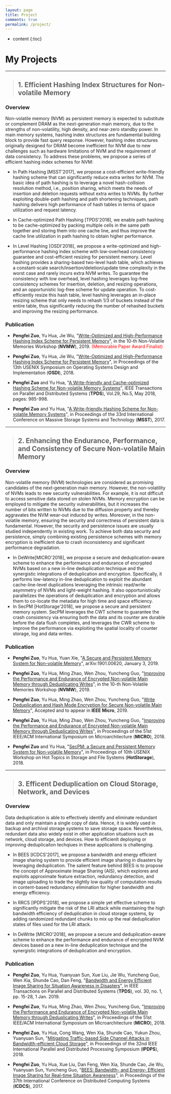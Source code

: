 ```yaml
---
layout: page
title: Project
comments: true
permalink: /project/
---
```


* content
{:toc}

# My Projects
---

>## 1. Efficient Hashing Index Structures for Non-volatile Memory
   
### Overview
   
   Non-volatile memory (NVM) as persistent memory is expected to substitute or complement DRAM as the next-generation main memory, due to the strengths of non-volatility, high density, and near-zero standby power. In main memory systems, hashing index structures are fundamental building block to provide fast query response. However, hashing index structures originally designed for DRAM become inefficient for NVM due to new challenges such as hardware limitations of NVM and the requirement of data consistency. To address these problems, we propose a series of efficient hashing index schemes for NVM:

* In Path Hashing [MSST'2017], we propose a cost-efficient write-friendly hashing scheme that can significantly reduce extra writes for NVM. The basic idea of path hashing is to leverage a novel hash-collision resolution method, i.e., position sharing, which meets the needs of insertion and deletion requests without extra writes to NVMs. By further exploiting double-path hashing and path shortening techniques, path hashing delivers high performance of hash tables in terms of space utilization and request latency.

* In Cache-optimized Path Hashing [TPDS'2018], we enable path hashing to be cache-optimized by packing multiple cells in the same path
together and storing them into one cache line, and thus improve the cache line utilization in path hashing to obtain higher performance.

* In Level Hashing [OSDI'2018], we propose a write-optimized and high-performance hashing index scheme with low-overhead consistency guarantee and cost-efficient resizing for persistent memory. Level hashing provides a sharing-based two-level hash table, which achieves a constant-scale search/insertion/deletion/update time complexity in the worst case and rarely incurs extra NVM writes. To guarantee the consistency with low overhead, level hashing leverages log-free consistency schemes for insertion, deletion, and resizing operations, and an opportunistic log-free scheme for update operation. To cost-efficiently resize this hash table, level hashing leverages an in-place resizing scheme that only needs to rehash 1/3 of buckets instead of the entire table, thus significantly reducing the number of rehashed buckets and improving the resizing performance.

### Publication

* **Pengfei Zuo**, Yu Hua, Jie Wu, "[Write-Optimized and High-Performance Hashing Index Scheme for Persistent Memory](http://nvmw.ucsd.edu/nvmw2019-program/unzip/current/nvmw2019-final16.pdf)", in the 10-th Non-Volatile Memories Workshop (**NVMW**), 2019. <span style="color:red">(Memorable Paper Award Finalist)</span>

* **Pengfei Zuo**, Yu Hua, Jie Wu, "[Write-Optimized and High-Performance Hashing Index Scheme for Persistent Memory](https://csyhua.github.io/csyhua/hua-OSDI2018.pdf)", in Proceedings of the 13th USENIX Symposium on Operating Systems Design and Implementation (**OSDI**), 2018.

* **Pengfei Zuo** and Yu Hua, "[A Write-friendly and Cache-optimized Hashing Scheme for Non-volatile Memory Systems](https://csyhua.github.io/csyhua/hua-tpds2018-nvm.pdf)", IEEE Transactions on Parallel and Distributed Systems (**TPDS**), Vol.29, No.5, May 2018, pages: 985-998.

* **Pengfei Zuo** and Yu Hua, "[A Write-friendly Hashing Scheme for Non-volatile Memory Systems](https://csyhua.github.io/csyhua/hua-MSST2017-NVM.pdf)", in Proceedings of the 33rd International Conference on Massive Storage Systems and Technology (**MSST**), 2017. 

---
>## 2. Enhancing the Endurance, Performance, and Consistency of Secure Non-volatile Main Memory


### Overview
	
Non-volatile memory (NVM) technologies are considered as promising candidates of the next-generation main memory. However, the non-volatility of NVMs leads to new security vulnerabilities. For example, it is not difficult to access sensitive data stored on stolen NVMs. Memory encryption can be employed to mitigate the security vulnerabilities, but it increases the number of bits written to NVMs due to the diffusion property and thereby aggravates the NVM wear-out induced by writes. Moreover, in the non-volatile memory, ensuring the security and correctness of persistent data is fundamental. However, the security and persistence issues are usually studied independently in existing work. To achieve both data security and persistence, simply combining existing persistence schemes with memory encryption is inefficient due to crash inconsistency and significant performance degradation. 

* In DeWrite[MICRO'2018], we propose a secure and deduplication-aware scheme to enhance the performance and endurance of encrypted NVMs based on a new in-line deduplication technique and the synergistic integrations of deduplication and encryption. Specifically, it performs low-latency in-line deduplication to exploit the abundant cache-line-level duplications leveraging the intrinsic read/write asymmetry of NVMs and light-weight hashing. It also opportunistically parallelizes the operations of deduplication and encryption and allows them to co-locate the metadata for high time and space efficiency. 
* In SecPM [HotStorage'2018], we propose a secure and persistent memory system. SecPM leverages the CWT scheme to guarantee the crash consistency via ensuring both the data and its counter are durable before the data flush completes, and leverages the CWR scheme to improve the performance via exploiting the spatial locality of counter storage, log and data writes. 

### Publication

* **Pengfei Zuo**, Yu Hua, Yuan Xie, "[A Secure and Persistent Memory System for Non-volatile Memory](https://arxiv.org/abs/1901.00620)", arXiv:1901.00620, January 3, 2019.

* **Pengfei Zuo**, Yu Hua, Ming Zhao, Wen Zhou, Yuncheng Guo, "[Improving the Performance and Endurance of Encrypted Non-volatile Main Memory through Deduplicating Writes](http://nvmw.ucsd.edu/nvmw2019-program/unzip/current/nvmw2019-final25.pdf)", in the 10-th Non-Volatile Memories Workshop (**NVMW**), 2019.

* **Pengfei Zuo**, Yu Hua, Ming Zhao, Wen Zhou, Yuncheng Guo, "[Write Deduplication and Hash Mode Encryption for Secure Non-volatile Main Memory](https://csyhua.github.io/csyhua/hua-IEEE-micro.pdf)", Accepted and to appear in **IEEE Micro**, 2019.

* **Pengfei Zuo**, Yu Hua, Ming Zhao, Wen Zhou, Yuncheng Guo, "[Improving the Performance and Endurance of Encrypted Non-volatile Main Memory through Deduplicating Writes](https://csyhua.github.io/csyhua/hua-MICRO2018.pdf)", in Proceedings of the 51st IEEE/ACM International Symposium on Microarchitecture (**MICRO**), 2018.

* **Pengfei Zuo** and Yu Hua, "[SecPM: a Secure and Persistent Memory System for Non-volatile Memory](https://csyhua.github.io/csyhua/hua-hotstorage2018.pdf)", in Proceedings of 10th USENIX Workshop on Hot Topics in Storage and File Systems (**HotStorage**), 2018.

---
>## 3. Efficent Deduplication on Cloud Storage, Network, and Devices

### Overview

Data deduplication is able to effectively identify and eliminate redundant data and only maintain a single copy of data. Hence, it is widely used in backup and archival storage systems to save storage space. Nevertheless, redundant data also widely exist in other application situations such as network, cloud storage, and devices. How to efficienlt deploying or improving deduplicaiton techqiues in these applicaitons is challenging.   
* In BEES [ICDCS'2017], we propose a bandwidth and energy efficient image sharing system to provide efficient image sharing in disasters by leveraging deduplication. The salient feature behind BEES is to propose the concept of Approximate Image Sharing (AIS), which explores and exploits approximate feature extraction, redundancy detection, and image uploading to trade the slightly low quality of computation results in content-based redundancy elimination for higher bandwidth and energy efficiency.

* In RRCS [IPDPS'2018], we propose a simple yet effective scheme to significantly mitigate the risk of the LRI attack while maintaining the high bandwidth efficiency of deduplication in cloud storage systems, by adding randomized redundant chunks to mix up the real deduplication states of files used for the LRI attack.

* In DeWrite [MICRO'2018], we propose a secure and deduplication-aware scheme to enhance the performance and endurance of encrypted NVM devices based on a new in-line deduplication technique and the synergistic integrations of deduplication and encryption.  


### Publication

*  **Pengfei Zuo**, Yu Hua, Yuanyuan Sun, Xue Liu, Jie Wu, Yuncheng Guo, Wen Xia, Shunde Cao, Dan Feng, "[Bandwidth and Energy Efficient Image Sharing for Situation Awareness in Disasters](https://csyhua.github.io/csyhua/hua-tpds2018-bandwidth.pdf)", in IEEE Transactions on Parallel and Distributed Systems (**TPDS**), vol. 30, no. 1, pp. 15-28, 1 Jan. 2019.

* **Pengfei Zuo**, Yu Hua, Ming Zhao, Wen Zhou, Yuncheng Guo, "[Improving the Performance and Endurance of Encrypted Non-volatile Main Memory through Deduplicating Writes](https://csyhua.github.io/csyhua/hua-MICRO2018.pdf)", in Proceedings of the 51st IEEE/ACM International Symposium on Microarchitecture (**MICRO**), 2018.

* **Pengfei Zuo**, Yu Hua, Cong Wang, Wen Xia, Shunde Cao, Yukun Zhou, Yuanyuan Sun, "[Mitigating Traffic-based Side Channel Attacks in Bandwidth-efficient Cloud Storage](https://csyhua.github.io/csyhua/hua-ipdps2018.pdf)", in Proceedings of the 32nd IEEE International Parallel and Distributed Processing Symposium (**IPDPS**), 2018.

* **Pengfei Zuo**, Yu Hua, Xue Liu, Dan Feng, Wen Xia, Shunde Cao, Jie Wu, Yuanyuan Sun, Yuncheng Guo, "[BEES: Bandwidth- and Energy- Efficient Image Sharing for Real-time Situation Awareness](https://csyhua.github.io/csyhua/hua-ICDCS2017.pdf)", in Proceedings of the 37th International Conference on Distributed Computing Systems (**ICDCS**), 2017.